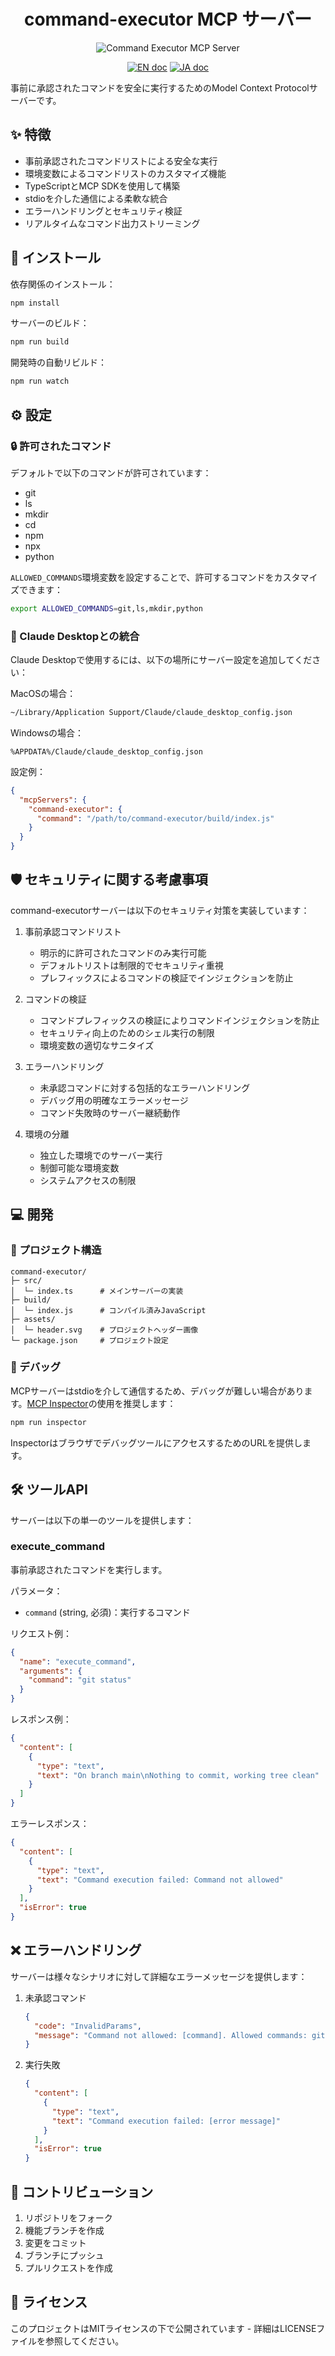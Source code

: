 <div align="center">

# command-executor MCP サーバー

   <img src="https://raw.githubusercontent.com/Sunwood-ai-labs/command-executor-mcp-server/refs/heads/master/assets/header.svg" alt="Command Executor MCP Server"/>
   
   <a href="README.md"><img src="https://img.shields.io/badge/english-document-white.svg" alt="EN doc"></a>
   <a href="README.ja.md"><img src="https://img.shields.io/badge/ドキュメント-日本語-white.svg" alt="JA doc"/></a>
</div>

事前に承認されたコマンドを安全に実行するためのModel Context Protocolサーバーです。

## ✨ 特徴

- 事前承認されたコマンドリストによる安全な実行
- 環境変数によるコマンドリストのカスタマイズ機能
- TypeScriptとMCP SDKを使用して構築
- stdioを介した通信による柔軟な統合
- エラーハンドリングとセキュリティ検証
- リアルタイムなコマンド出力ストリーミング

## 🚀 インストール

依存関係のインストール：
```bash
npm install
```

サーバーのビルド：
```bash
npm run build
```

開発時の自動リビルド：
```bash
npm run watch
```

## ⚙️ 設定

### 🔒 許可されたコマンド

デフォルトで以下のコマンドが許可されています：
- git
- ls
- mkdir
- cd
- npm
- npx
- python

`ALLOWED_COMMANDS`環境変数を設定することで、許可するコマンドをカスタマイズできます：

```bash
export ALLOWED_COMMANDS=git,ls,mkdir,python
```

### 🔌 Claude Desktopとの統合

Claude Desktopで使用するには、以下の場所にサーバー設定を追加してください：

MacOSの場合：
```bash
~/Library/Application Support/Claude/claude_desktop_config.json
```

Windowsの場合：
```
%APPDATA%/Claude/claude_desktop_config.json
```

設定例：
```json
{
  "mcpServers": {
    "command-executor": {
      "command": "/path/to/command-executor/build/index.js"
    }
  }
}
```

## 🛡️ セキュリティに関する考慮事項

command-executorサーバーは以下のセキュリティ対策を実装しています：

1. 事前承認コマンドリスト
   - 明示的に許可されたコマンドのみ実行可能
   - デフォルトリストは制限的でセキュリティ重視
   - プレフィックスによるコマンドの検証でインジェクションを防止

2. コマンドの検証
   - コマンドプレフィックスの検証によりコマンドインジェクションを防止
   - セキュリティ向上のためのシェル実行の制限
   - 環境変数の適切なサニタイズ

3. エラーハンドリング
   - 未承認コマンドに対する包括的なエラーハンドリング
   - デバッグ用の明確なエラーメッセージ
   - コマンド失敗時のサーバー継続動作

4. 環境の分離
   - 独立した環境でのサーバー実行
   - 制御可能な環境変数
   - システムアクセスの制限

## 💻 開発

### 📁 プロジェクト構造

```
command-executor/
├─ src/
│  └─ index.ts      # メインサーバーの実装
├─ build/
│  └─ index.js      # コンパイル済みJavaScript
├─ assets/
│  └─ header.svg    # プロジェクトヘッダー画像
└─ package.json     # プロジェクト設定
```

### 🐛 デバッグ

MCPサーバーはstdioを介して通信するため、デバッグが難しい場合があります。[MCP Inspector](https://github.com/modelcontextprotocol/inspector)の使用を推奨します：

```bash
npm run inspector
```

InspectorはブラウザでデバッグツールにアクセスするためのURLを提供します。

## 🛠️ ツールAPI

サーバーは以下の単一のツールを提供します：

### execute_command

事前承認されたコマンドを実行します。

パラメータ：
- `command` (string, 必須)：実行するコマンド

リクエスト例：
```json
{
  "name": "execute_command",
  "arguments": {
    "command": "git status"
  }
}
```

レスポンス例：
```json
{
  "content": [
    {
      "type": "text",
      "text": "On branch main\nNothing to commit, working tree clean"
    }
  ]
}
```

エラーレスポンス：
```json
{
  "content": [
    {
      "type": "text",
      "text": "Command execution failed: Command not allowed"
    }
  ],
  "isError": true
}
```

## ❌ エラーハンドリング

サーバーは様々なシナリオに対して詳細なエラーメッセージを提供します：

1. 未承認コマンド
   ```json
   {
     "code": "InvalidParams",
     "message": "Command not allowed: [command]. Allowed commands: git, ls, mkdir, cd, npm, npx, python"
   }
   ```

2. 実行失敗
   ```json
   {
     "content": [
       {
         "type": "text",
         "text": "Command execution failed: [error message]"
       }
     ],
     "isError": true
   }
   ```

## 🤝 コントリビューション

1. リポジトリをフォーク
2. 機能ブランチを作成
3. 変更をコミット
4. ブランチにプッシュ
5. プルリクエストを作成

## 📄 ライセンス

このプロジェクトはMITライセンスの下で公開されています - 詳細はLICENSEファイルを参照してください。
